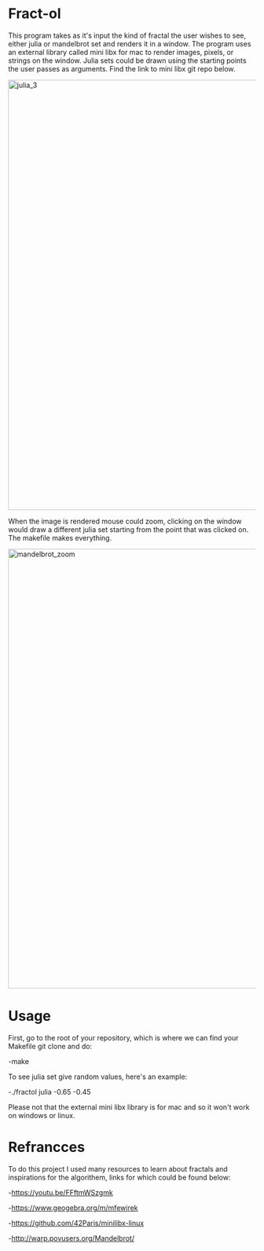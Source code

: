 # Fract-ol
This program takes as it's input the kind of fractal the user wishes to see, either julia or mandelbrot set
and renders it in a window. The program uses an external library called mini libx 
for mac to render images, pixels, or strings on the window. Julia sets could be drawn using the starting points the
user passes as arguments.
Find the link to mini libx git repo below.


 <img width="876" alt="julia_3" src="https://user-images.githubusercontent.com/35448350/220626126-63d57638-63ad-4472-b6c7-ec1e48394a3e.png">


When the image is rendered mouse could zoom, clicking on the window would draw a different julia set starting from the
point that was clicked on. The makefile makes everything. 


<img width="895" alt="mandelbrot_zoom" src="https://user-images.githubusercontent.com/35448350/220627254-903cd737-7158-40fe-9ad6-d18ac26fddd4.png">


# Usage
First, go to the root of your repository, which is where we can find your Makefile git clone and do:

-make

To see julia set give random values, here's an example:

-./fractol julia -0.65 -0.45

 Please not that the external mini libx library is for mac and so it won't work on windows or linux.

# Refrancces
To do this project I used many resources to learn about fractals and inspirations for the algorithem, links for which could be found below:

-https://youtu.be/FFftmWSzgmk

-https://www.geogebra.org/m/mfewjrek

-https://github.com/42Paris/minilibx-linux

-http://warp.povusers.org/Mandelbrot/
